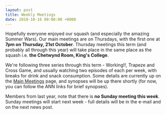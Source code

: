 ```yaml
---
layout: post
title: Weekly Meetings
date: 2010-10-16 00:00:00 +0000
---
```


Hopefully everyone enjoyed our squash (and especially the amazing Summer Wars). Our main meetings are on Thursdays, with the first one at **7pm on
Thursday, 21st October**. Thursday meetings this term (and probably all through this year) will take place in the same place as the squash i.e.
**the Chetwynd Room, King's College**.

We're following three series through this term - Working!!, Trapeze and Cross Game, and usually watching two episodes of each
per week, with breaks for drink and snack consumption. Some details are currently up on the [
Main Meetings](/meetings/main) page, and synopses will be up there shortly (for now, you can follow the ANN links for brief synopses).

Members from last year, note that there is **no Sunday meeting this week**. Sunday meetings will start next week - full details will be in the e-mail
and on the next news post.
